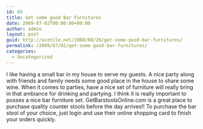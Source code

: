 ```yaml
---
id: 65
title: Get some good Bar Furnitures
date: 2009-07-02T00:00:00+00:00
author: admin
layout: post
guid: http://acetile.net/2008/08/28/get-some-good-bar-furnitures/
permalink: /2009/07/02/get-some-good-bar-furnitures/
categories:
  - Uncategorized
---
```

I like having a small bar in my house to serve my guests. A nice party along with friends and family needs some good place in the house to share some wine. When it comes to parties, have a nice set of furniture will really bring in that ambiance for drinking and partying. I think it is really important to posses a nice bar furniture set. GetBarstoolsOnline.com is a great place to purchase quality counter stools before the day arrives!! To purchase the bar stool of your choice, just login and use their online shopping card to finish your orders quickly.